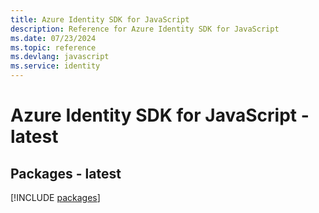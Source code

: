 ```yaml
---
title: Azure Identity SDK for JavaScript
description: Reference for Azure Identity SDK for JavaScript
ms.date: 07/23/2024
ms.topic: reference
ms.devlang: javascript
ms.service: identity
---
```

# Azure Identity SDK for JavaScript - latest
## Packages - latest
[!INCLUDE [packages](identity-index.md)]